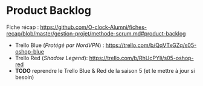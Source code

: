 # Product Backlog

Fiche récap : https://github.com/O-clock-Alumni/fiches-recap/blob/master/gestion-projet/methode-scrum.md#product-backlog

- Trello Blue (_Protégé par NordVPN_) : https://trello.com/b/QqVTxGZq/s05-oshop-blue
- Trello Red (_Shadow Legend_): https://trello.com/b/RhUcPYIi/s05-oshop-red
- **TODO** reprendre le Trello Blue & Red de la saison 5 (et le mettre à jour si besoin)


